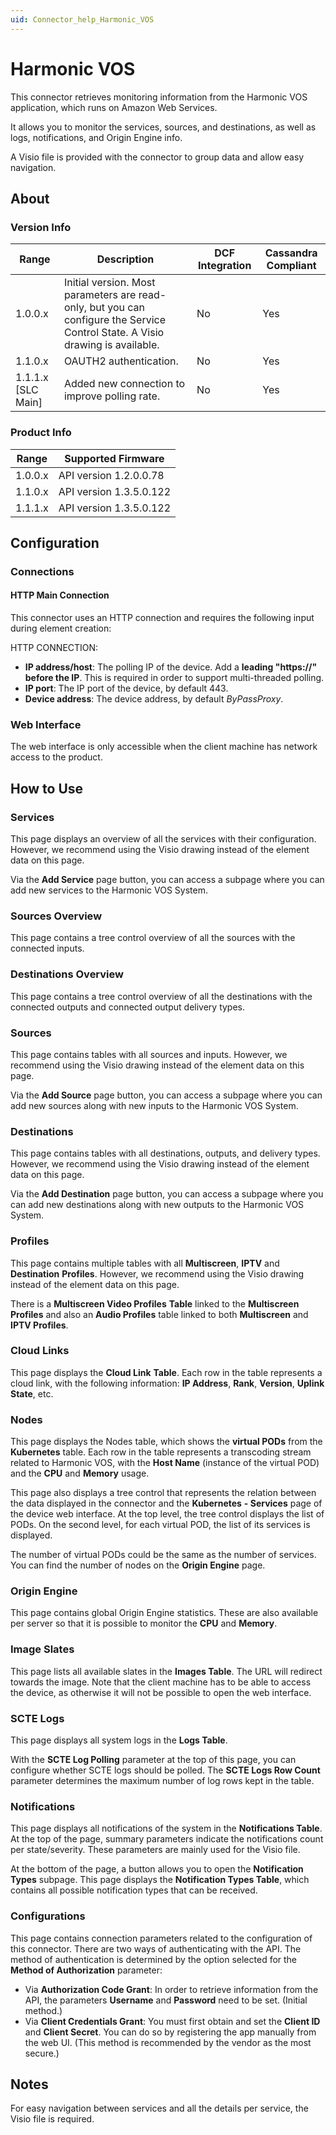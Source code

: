 ```yaml
---
uid: Connector_help_Harmonic_VOS
---
```


# Harmonic VOS

This connector retrieves monitoring information from the Harmonic VOS application, which runs on Amazon Web Services.

It allows you to monitor the services, sources, and destinations, as well as logs, notifications, and Origin Engine info.

A Visio file is provided with the connector to group data and allow easy navigation.

## About

### Version Info

| **Range**            | **Description**                                                                                                                | **DCF Integration** | **Cassandra Compliant** |
|----------------------|--------------------------------------------------------------------------------------------------------------------------------|---------------------|-------------------------|
| 1.0.0.x              | Initial version. Most parameters are read-only, but you can configure the Service Control State. A Visio drawing is available. | No                  | Yes                     |
| 1.1.0.x              | OAUTH2 authentication.                                                                                                         | No                  | Yes                     |
| 1.1.1.x \[SLC Main\] | Added new connection to improve polling rate.                                                                                  | No                  | Yes                     |

### Product Info

| **Range** | **Supported Firmware**  |
|-----------|-------------------------|
| 1.0.0.x   | API version 1.2.0.0.78  |
| 1.1.0.x   | API version 1.3.5.0.122 |
| 1.1.1.x   | API version 1.3.5.0.122 |

## Configuration

### Connections

#### HTTP Main Connection

This connector uses an HTTP connection and requires the following input during element creation:

HTTP CONNECTION:

- **IP address/host**: The polling IP of the device. Add a **leading "https://" before the IP**. This is required in order to support multi-threaded polling.
- **IP port**: The IP port of the device, by default 443.
- **Device address**: The device address, by default *ByPassProxy*.

### Web Interface

The web interface is only accessible when the client machine has network access to the product.

## How to Use

### Services

This page displays an overview of all the services with their configuration. However, we recommend using the Visio drawing instead of the element data on this page.

Via the **Add Service** page button, you can access a subpage where you can add new services to the Harmonic VOS System.

### Sources Overview

This page contains a tree control overview of all the sources with the connected inputs.

### Destinations Overview

This page contains a tree control overview of all the destinations with the connected outputs and connected output delivery types.

### Sources

This page contains tables with all sources and inputs. However, we recommend using the Visio drawing instead of the element data on this page.

Via the **Add Source** page button, you can access a subpage where you can add new sources along with new inputs to the Harmonic VOS System.

### Destinations

This page contains tables with all destinations, outputs, and delivery types. However, we recommend using the Visio drawing instead of the element data on this page.

Via the **Add Destination** page button, you can access a subpage where you can add new destinations along with new outputs to the Harmonic VOS System.

### Profiles

This page contains multiple tables with all **Multiscreen**, **IPTV** and **Destination** **Profiles**. However, we recommend using the Visio drawing instead of the element data on this page.

There is a **Multiscreen Video Profiles** **Table** linked to the **Multiscreen Profiles** and also an **Audio Profiles** table linked to both **Multiscreen** and **IPTV Profiles**.

### Cloud Links

This page displays the **Cloud Link** **Table**. Each row in the table represents a cloud link, with the following information: **IP Address**, **Rank**, **Version**, **Uplink State**, etc.

### Nodes

This page displays the Nodes table, which shows the **virtual PODs** from the **Kubernetes** table. Each row in the table represents a transcoding stream related to Harmonic VOS, with the **Host Name** (instance of the virtual POD) and the **CPU** and **Memory** usage.

This page also displays a tree control that represents the relation between the data displayed in the connector and the **Kubernetes** **- Services** page of the device web interface. At the top level, the tree control displays the list of PODs. On the second level, for each virtual POD, the list of its services is displayed.

The number of virtual PODs could be the same as the number of services. You can find the number of nodes on the **Origin Engine** page.

### Origin Engine

This page contains global Origin Engine statistics. These are also available per server so that it is possible to monitor the **CPU** and **Memory**.

### Image Slates

This page lists all available slates in the **Images Table**. The URL will redirect towards the image. Note that the client machine has to be able to access the device, as otherwise it will not be possible to open the web interface.

### SCTE Logs

This page displays all system logs in the **Logs Table**.

With the **SCTE Log Polling** parameter at the top of this page, you can configure whether SCTE logs should be polled. The **SCTE Logs Row Count** parameter determines the maximum number of log rows kept in the table.

### Notifications

This page displays all notifications of the system in the **Notifications Table**. At the top of the page, summary parameters indicate the notifications count per state/severity. These parameters are mainly used for the Visio file.

At the bottom of the page, a button allows you to open the **Notification Types** subpage. This page displays the **Notification Types Table**, which contains all possible notification types that can be received.

### Configurations

This page contains connection parameters related to the configuration of this connector. There are two ways of authenticating with the API. The method of authentication is determined by the option selected for the **Method of Authorization** parameter:

- Via **Authorization Code Grant**: In order to retrieve information from the API, the parameters **Username** and **Password** need to be set. (Initial method.)
- Via **Client Credentials Grant**: You must first obtain and set the **Client ID** and **Client Secret**. You can do so by registering the app manually from the web UI. (This method is recommended by the vendor as the most secure.)

## Notes

For easy navigation between services and all the details per service, the Visio file is required.
